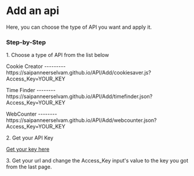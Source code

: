 <h1>Add an api</h1>
<p>Here, you can choose the type of API you want and apply it.</P> 
<h3>Step-by-Step</h3>
<p>1. Choose a type of API from the list below</p>
<p>Cookie Creator --------- https://saipanneerselvam.github.io/API/Add/cookiesaver.js?Access_Key=YOUR_KEY</p>
<p>Time Finder -------- https://saipanneerselvam.github.io/API/Add/timefinder.json?Access_Key=YOUR_KEY</p>
<p>WebCounter -------- https://saipanneerselvam.github.io/API/Add/webcounter.json?Access_Key=YOUR_KEY</p>
<p>2. Get your API Key</p>
<a href="https://scratch.mit.edu/projects/652015518/embed">Get your key here</a>
<p>3. Get your url and change the Access_Key input's value to the key you got from the last page.</p>
